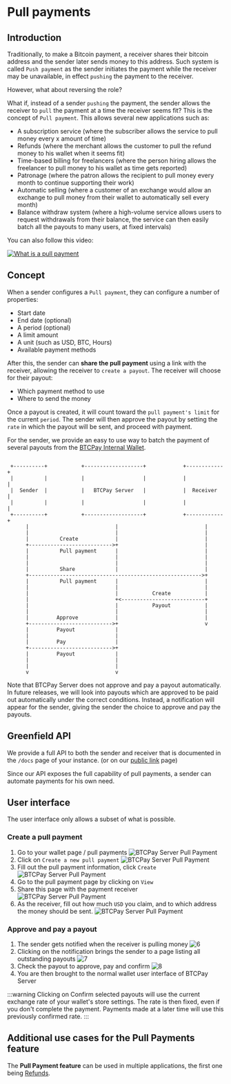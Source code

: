 # Pull payments

## Introduction

Traditionally, to make a Bitcoin payment, a receiver shares their bitcoin address and the sender later sends money to this address.
Such system is called `Push payment` as the sender initiates the payment while the receiver may be unavailable, in effect `pushing` the payment to the receiver.

However, what about reversing the role?

What if, instead of a sender `pushing` the payment, the sender allows the receiver to `pull` the payment at a time the receiver seems fit?
This is the concept of `Pull payment`. This allows several new applications such as:

- A subscription service (where the subscriber allows the service to pull money every x amount of time)
- Refunds (where the merchant allows the customer to pull the refund money to his wallet when it seems fit)
- Time-based billing for freelancers (where the person hiring allows the freelancer to pull money to his wallet as time gets reported)
- Patronage (where the patron allows the recipient to pull money every month to continue supporting their work)
- Automatic selling (where a customer of an exchange would allow an exchange to pull money from their wallet to automatically sell every month)
- Balance withdraw system (where a high-volume service allows users to request withdrawals from their balance, the service can then easily batch all the payouts to many users, at fixed intervals)

You can also follow this video:

[![What is a pull payment](https://img.youtube.com/vi/-e8lPd9NtPs/mqdefault.jpg)](https://www.youtube.com/watch?v=-e8lPd9NtPs)

## Concept

When a sender configures a `Pull payment`, they can configure a number of properties:

- Start date
- End date (optional)
- A period (optional)
- A limit amount
- A unit (such as USD, BTC, Hours)
- Available payment methods

After this, the sender can **share the pull payment** using a link with the receiver, allowing the receiver to `create a payout`.
The receiver will choose for their payout:

- Which payment method to use
- Where to send the money

Once a payout is created, it will count toward the `pull payment's limit` for the current `period`.
The sender will then approve the payout by setting the `rate` in which the payout will be sent, and proceed with payment.

For the sender, we provide an easy to use way to batch the payment of several payouts from the [BTCPay Internal Wallet](./Wallet.md).

```

 +----------+           +-------------------+            +------------+
 |          |           |                   |            |            |
 |  Sender  |           |   BTCPay Server   |            |  Receiver  |
 |          |           |                   |            |            |
 +----------+           +-------------------+            +------------+
      |                            |                            |
      |                            |                            |
      |          Create            |                            |
      +--------------------------->+                            |
      |          Pull payment      |                            |
      |                            |                            |
      |                            |                            |
      |          Share             |                            |
      +-------------------------------------------------------->+
      |          Pull payment      |                            |
      |                            |                            |
      |                            |           Create           |
      |                            +<---------------------------+
      |                            |           Payout           |
      |                            |                            |
      |         Approve            |                            |
      +--------------------------->+                            v
      |         Payout             |
      |                            |
      |         Pay                |
      +--------------------------->+
      |         Payout             |
      |                            |
      |                            |
      v                            v
```

Note that BTCPay Server does not approve and pay a payout automatically. In future releases, we will look into payouts which are approved to be paid out automatically under the correct conditions.
Instead, a notification will appear for the sender, giving the sender the choice to approve and pay the payouts.

## Greenfield API

We provide a full API to both the sender and receiver that is documented in the `/docs` page of your instance. (or on our [public link](https://docs.btcpayserver.org/API/Greenfield/v1/) page)

Since our API exposes the full capability of pull payments, a sender can automate payments for his own need.

## User interface

The user interface only allows a subset of what is possible.

### Create a pull payment

1. Go to your wallet page / pull payments
   ![BTCPay Server Pull Payment](./img/pull-payments/1.jpg)
2. Click on `Create a new pull payment`
   ![BTCPay Server Pull Payment](./img/pull-payments/2.jpg)
3. Fill out the pull payment information, click `Create`
   ![BTCPay Server Pull Payment](./img/pull-payments/3.jpg)
4. Go to the pull payment page by clicking on `View`
5. Share this page with the payment receiver
   ![BTCPay Server Pull Payment](./img/pull-payments/4.png)
6. As the receiver, fill out how much `USD` you claim, and to which address the money should be sent.
   ![BTCPay Server Pull Payment](./img/pull-payments/5.png)

### Approve and pay a payout

1. The sender gets notified when the receiver is pulling money
   ![6](./img/pull-payments/6.jpg)
2. Clicking on the notification brings the sender to a page listing all outstanding payouts
   ![7](./img/pull-payments/7.jpg)
3. Check the payout to approve, pay and confirm
   ![8](./img/pull-payments/8.jpg)
4. You are then brought to the normal wallet user interface of BTCPay Server

:::warning
Clicking on Confirm selected payouts will use the current exchange rate of your wallet's store settings. The rate is then fixed, even if you don't complete the payment. Payments made at a later time will use this previously confirmed rate.
:::

## Additional use cases for the Pull Payments feature

The **Pull Payment feature** can be used in multiple applications, the first one being [Refunds](./Refund.md).
